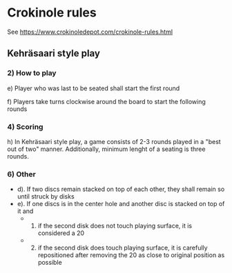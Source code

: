 # Crokinole rules

See https://www.crokinoledepot.com/crokinole-rules.html

## Kehräsaari style play

### 2) How to play

e) Player who was last to be seated shall start the first round

f) Players take turns clockwise around the board to start the following rounds

### 4) Scoring

h) In Kehräsaari style play, a game consists of 2-3 rounds played in a "best out of two" manner. Additionally, minimum lenght of a seating is three rounds.

### 6) Other

- d). If two discs remain stacked on top of each other, they shall remain so until struck by disks
- e). If one discs is in the center hole and another disc is stacked on top of it and
  - 1. if the second disk does not touch playing surface, it is considered a 20
  - 2. if the second disk does touch playing surface, it is carefully repositioned after removing the 20 as close to original position as possible
